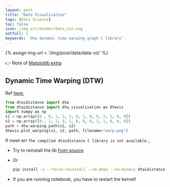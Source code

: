 ```yaml
---
layout: post
title: "Data Visualization"
tags: [Data Science]
toc: false
icon: /img_src/header/data_viz.svg
notfull: 1
keywords: 'dtw dynamic time warping graph C library'
---
```


{% assign img-url = '/img/post/data/data-viz' %}

👉 Note of [Matplotlib extra](/python-matplotlib-tips)

## Dynamic Time Warping (DTW)

Ref [here](https://dtaidistance.readthedocs.io/en/latest/usage/dtw.html),

``` python
from dtaidistance import dtw
from dtaidistance import dtw_visualisation as dtwvis
import numpy as np
s1 = np.array([0., 0, 1, 2, 1, 0, 1, 0, 0, 2, 1, 0, 0])
s2 = np.array([0., 1, 2, 3, 1, 0, 0, 0, 2, 1, 0, 0, 0])
path = dtw.warping_path(s1, s2)
dtwvis.plot_warping(s1, s2, path, filename="warp.png")
```

If meet err `The compiled dtaidistance C library is not available.`,
- Try to reinstall the lib [from source](https://dtaidistance.readthedocs.io/en/latest/usage/installation.html#from-source).
- Or

    ``` bash
    pip install -v --force-reinstall --no-deps --no-binary dtaidistance dtaidistance
    ```
- If you are running notebook, you have to restart the kernel!

